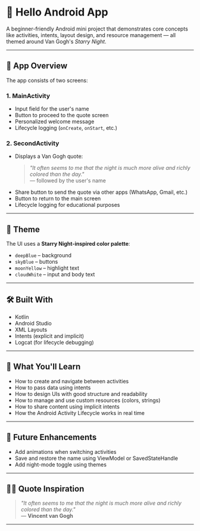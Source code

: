 # 🌟 Hello Android App

A beginner-friendly Android mini project that demonstrates core concepts like activities, intents, layout design, and resource management — all themed around Van Gogh's *Starry Night*.

---

## 📱 App Overview

The app consists of two screens:

### 1. MainActivity
- Input field for the user's name
- Button to proceed to the quote screen
- Personalized welcome message
- Lifecycle logging (`onCreate`, `onStart`, etc.)

### 2. SecondActivity
- Displays a Van Gogh quote:
  > *"It often seems to me that the night is much more alive and richly colored than the day."*  
  > — followed by the user's name
- Share button to send the quote via other apps (WhatsApp, Gmail, etc.)
- Button to return to the main screen
- Lifecycle logging for educational purposes

---

## 🎨 Theme

The UI uses a **Starry Night-inspired color palette**:
- `deepBlue` – background
- `skyBlue` – buttons
- `moonYellow` – highlight text
- `cloudWhite` – input and body text

---

## 🛠 Built With

- Kotlin
- Android Studio
- XML Layouts
- Intents (explicit and implicit)
- Logcat (for lifecycle debugging)

---

## 🧠 What You'll Learn

- How to create and navigate between activities
- How to pass data using intents
- How to design UIs with good structure and readability
- How to manage and use custom resources (colors, strings)
- How to share content using implicit intents
- How the Android Activity Lifecycle works in real time

---

## 🔗 Future Enhancements
- Add animations when switching activities
- Save and restore the name using ViewModel or SavedStateHandle
- Add night-mode toggle using themes

---

## 👨‍🎨 Quote Inspiration

> *"It often seems to me that the night is much more alive and richly colored than the day."*  
> — **Vincent van Gogh**

---

